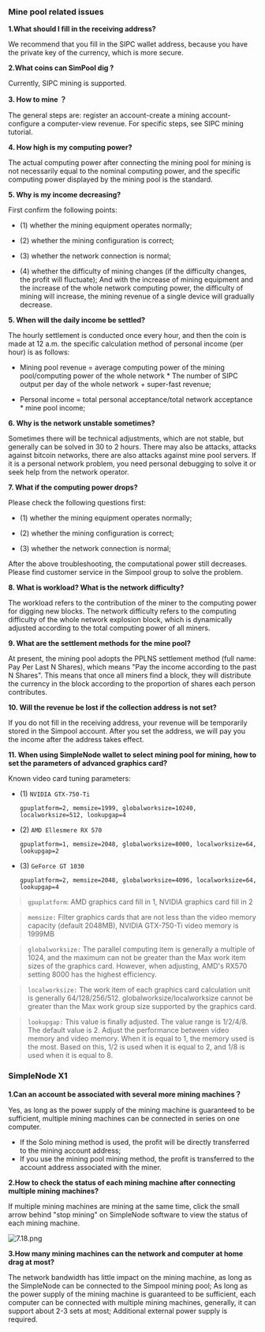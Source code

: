 ### Mine pool related issues

**1.What should I fill in the receiving address?**

We recommend that you fill in the SIPC wallet address, because you have the private key of the currency, which is more secure.

**2.What coins can SimPool dig ?**

Currently, SIPC mining is supported.

**3. How to mine ？**

The general steps are: register an account-create a mining account-configure a computer-view revenue. For specific steps, see SIPC mining tutorial.

**4. How high is my computing power?**

The actual computing power after connecting the mining pool for mining is not necessarily equal to the nominal computing power, and the specific computing power displayed by the mining pool is the standard.

**5. Why is my income decreasing?**

First confirm the following points:

- (1) whether the mining equipment operates normally;

- (2) whether the mining configuration is correct;

- (3) whether the network connection is normal;

- (4) whether the difficulty of mining changes (if the difficulty changes, the profit will fluctuate); And with the increase of mining equipment and the increase of the whole network computing power, the difficulty of mining will increase, the mining revenue of a single device will gradually decrease.

**5. When will the daily income be settled?**

The hourly settlement is conducted once every hour, and then the coin is made at 12 a.m. the specific calculation method of personal income (per hour) is as follows:

- Mining pool revenue = average computing power of the mining pool/computing power of the whole network * The number of SIPC output per day of the whole network + super-fast revenue;

- Personal income = total personal acceptance/total network acceptance * mine pool income;

**6. Why is the network unstable sometimes?**

Sometimes there will be technical adjustments, which are not stable, but generally can be solved in 30 to 2 hours. There may also be attacks, attacks against bitcoin networks, there are also attacks against mine pool servers. If it is a personal network problem, you need personal debugging to solve it or seek help from the network operator.

**7. What if the computing power drops?**

Please check the following questions first:

- (1) whether the mining equipment operates normally;

- (2) whether the mining configuration is correct;

- (3) whether the network connection is normal;

After the above troubleshooting, the computational power still decreases. Please find customer service in the Simpool group to solve the problem.

**8. What is workload? What is the network difficulty?**

The workload refers to the contribution of the miner to the computing power for digging new blocks. The network difficulty refers to the computing difficulty of the whole network explosion block, which is dynamically adjusted according to the total computing power of all miners.

**9. What are the settlement methods for the mine pool?**

At present, the mining pool adopts the PPLNS settlement method (full name: Pay Per Last N Shares), which means "Pay the income according to the past N Shares". This means that once all miners find a block, they will distribute the currency in the block according to the proportion of shares each person contributes.

**10. Will the revenue be lost if the collection address is not set?**

If you do not fill in the receiving address, your revenue will be temporarily stored in the Simpool account. After you set the address, we will pay you the income after the address takes effect.

**11. When using SimpleNode wallet to select mining pool for mining, how to set the parameters of advanced graphics card?**

Known video card tuning parameters:

- (1) `NVIDIA GTX-750-Ti`

      gpuplatform=2, memsize=1999, globalworksize=10240, localworksize=512, lookupgap=4

- (2) `AMD Ellesmere RX 570`

      gpuplatform=1, memsize=2048, globalworksize=8000, localworksize=64, lookupgap=2

- (3) `GeForce GT 1030`

      gpuplatform=2, memsize=2048, globalworksize=4096, localworksize=64, lookupgap=4

>`gpuplatform`: AMD graphics card fill in 1, NVIDIA graphics card fill in 2

>`memsize:` Filter graphics cards that are not less than the video memory capacity (default 2048MB), NVIDIA GTX-750-Ti video memory is 1999MB

>`globalworksize:` The parallel computing item is generally a multiple of 1024, and the maximum can not be greater than the Max work item sizes of the graphics card. However, when adjusting, AMD's RX570 setting 8000 has the highest efficiency.

>`localworksize:` The work item of each graphics card calculation unit is generally 64/128/256/512. globalworksize/localworksize cannot be greater than the Max work group size supported by the graphics card.

>`lookupgap:` This value is finally adjusted. The value range is 1/2/4/8. The default value is 2. Adjust the performance between video memory and video memory. When it is equal to 1, the memory used is the most. Based on this, 1/2 is used when it is equal to 2, and 1/8 is used when it is equal to 8.

### SimpleNode X1

**1.Can an account be associated with several more mining machines？**

Yes, as long as the power supply of the mining machine is guaranteed to be sufficient, multiple mining machines can be connected in series on one computer.

- If the Solo mining method is used, the profit will be directly transferred to the mining account address;
- If you use the mining pool mining method, the profit is transferred to the account address associated with the miner.

**2.How to check the status of each mining machine after connecting multiple mining machines?**

If multiple mining machines are mining at the same time, click the small arrow behind "stop mining" on SimpleNode software to view the status of each mining machine.

![7.18.png](https://i.loli.net/2020/05/07/H6j7wUXFPvMNu1R.png)

**3.How many mining machines can the network and computer at home drag at most?**

The network bandwidth has little impact on the mining machine, as long as the SimpleNode can be connected to the Simpool mining pool; As long as the power supply of the mining machine is guaranteed to be sufficient, each computer can be connected with multiple mining machines, generally, it can support about 2-3 sets at most; Additional external power supply is required.

